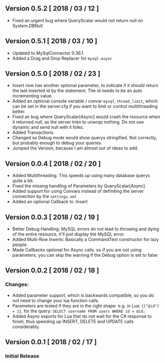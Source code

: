 ## Version 0.5.2 [ 2018 / 03 / 12 ]
* Fixed an urgent bug where QueryScalar would not return null on System.DBNull

## Version 0.5.1 [ 2018 / 03 / 10 ]
* Updated to MySqlConnector 0.36.1
* Added a Drag and Drop Replacer for `mysql-async`

## Version 0.5.0 [ 2018 / 02 / 23 ]
* Insert now has another optional parameter, to indicate if it should return the last inserted id by the statement. The id needs to be an auto incrementing value.
* Added an optional console variable / convar `mysql_thread_limit`, which can be set in the server.cfg if you want to limit or control multithreading better.
* Fixed an bug where QueryScalar[Async] would crash the resource when it returned null, as the server tries to unwrap nothing. Do not use dynamic and send null with it folks.
* Added Transactions.
* Changed so Debug mode would show querys stringified. Not correctly, but probably enough to debug your queries.
* Jumped the Version, because I am almost out of ideas to add.

## Version 0.0.4 [ 2018 / 02 / 20 ]
* Added Multithreading. This speeds up using many database querys quite a bit.
* Fixed the missing handling of Parameters by QueryScalar[Async].
* Added support for using Convars instead of definiting the server connection by the `settings.xml`
* Added an optional Callback to :Insert

## Version 0.0.3 [ 2018 / 02 / 19 ] 
* Better Debug Handling: MySQL errors do not lead to throwing and dying of the entire resource, it'll just display the MySQL error.
* Added Multi-Row Inserts: Basically a CommandText constructor for lazy people.
* Made Callbacks optional for Async calls: so if you are not using parameters, you can skip the warning if the Debug option is set to false

## Version 0.0.2 [ 2018 / 02 / 18 ]
### Changes:
* Added parameter support, which is backwards compatible, so you do not need to change your lua function calls.
* Parameters are tested if they are in the right shape. e.g. in Lua: `{["@id"] = 1}`, for the query: `SELECT username FROM users WHERE id = @id;`
* Added Async exports for Lua that do not wait for the C# response to finish, thus speeding up INSERT, DELETE and UPDATE calls considerably.

## Version 0.0.1 [ 2018 / 02 / 17 ]
### Initial Release
